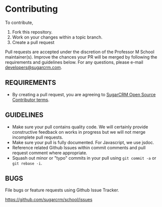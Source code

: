 # Contributing

To contribute,

1. Fork this repository.
1. Work on your changes within a topic branch.
1. Create a pull request

Pull requests are accepted under the discretion of the Professor M School maintainer(s). Improve the chances your PR will be merged by following the requirements and guidelines below. For any questions, please e-mail developers@sugarcrm.com.

## REQUIREMENTS

- By creating a pull request, you are agreeing to [SugarCRM Open Source Contributor terms](CONTRIBUTOR_TERMS.pdf).

## GUIDELINES

- Make sure your pull contains quality code. We will certainly provide constructive feedback on works in progress but we will not merge incomplete pull requests.
- Make sure your pull is fully documented. For Javascript, we use jsdoc.
- Reference related Github Issues within commit comments and pull request comment where appropriate.
- Squash out minor or "typo" commits in your pull using `git commit -a` or `git rebase -i`.

## BUGS

File bugs or feature requests using Github Issue Tracker.

<https://github.com/sugarcrm/school/issues>